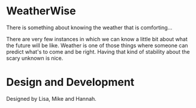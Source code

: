 # WeatherWise
There is something about knowing the weather that is comforting...

There are very few instances in which we can know a little bit about what the future will be like. Weather is one of those things where someone can predict what's to come and be right. Having that kind of stability about the scary unknown is nice.

# Design and Development
Designed by Lisa, Mike and Hannah.